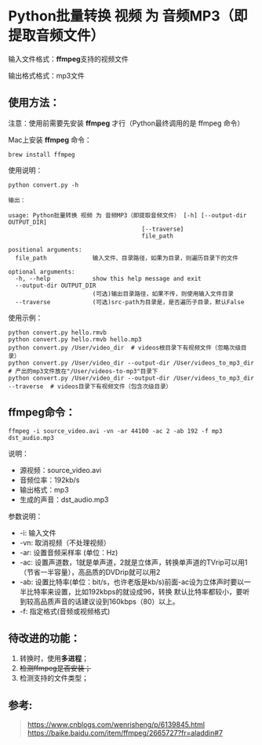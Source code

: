 
# Python批量转换 视频 为 音频MP3（即提取音频文件）

输入文件格式：**ffmpeg**支持的视频文件

输出格式格式：mp3文件

## 使用方法：

注意：使用前需要先安装 **ffmpeg** 才行（Python最终调用的是 ffmpeg 命令）

Mac上安装 **ffmpeg** 命令：

```
brew install ffmpeg
```

使用说明：

```
python convert.py -h

输出：

usage: Python批量转换 视频 为 音频MP3（即提取音频文件） [-h] [--output-dir OUTPUT_DIR]
                                      [--traverse]
                                      file_path

positional arguments:
  file_path             输入文件、目录路径，如果为目录，则遍历目录下的文件

optional arguments:
  -h, --help            show this help message and exit
  --output-dir OUTPUT_DIR
                        (可选)输出目录路径，如果不传，则使用输入文件目录
  --traverse            (可选)src-path为目录是，是否遍历子目录，默认False

```

使用示例：

```
python convert.py hello.rmvb
python convert.py hello.rmvb hello.mp3
python convert.py /User/video_dir  # videos根目录下有视频文件（忽略次级目录）
python convert.py /User/video_dir --output-dir /User/videos_to_mp3_dir  # 产出的mp3文件放在"/User/videos-to-mp3"目录下
python convert.py /User/video_dir --output-dir /User/videos_to_mp3_dir --traverse  # videos目录下有视频文件（包含次级目录）
```



## ffmpeg命令：
  
```
ffmpeg -i source_video.avi -vn -ar 44100 -ac 2 -ab 192 -f mp3 dst_audio.mp3
```

说明： 

* 源视频：source_video.avi
* 音频位率：192kb/s
* 输出格式：mp3
* 生成的声音：dst_audio.mp3

参数说明：

* -i: 输入文件
* -vn: 取消视频（不处理视频）
* -ar: 设置音频采样率 (单位：Hz)
* -ac: 设置声道数，1就是单声道，2就是立体声，转换单声道的TVrip可以用1（节省一半容量），高品质的DVDrip就可以用2
* -ab: 设置比特率(单位：bit/s，也许老版是kb/s)前面-ac设为立体声时要以一半比特率来设置，比如192kbps的就设成96，转换 默认比特率都较小，要听到较高品质声音的话建议设到160kbps（80）以上。
* -f: 指定格式(音频或视频格式)


## 待改进的功能：

1. 转换时，使用**多进程**；
2. ~~检测ffmpeg是否安装；~~
3. 检测支持的文件类型；


## 参考:

> <https://www.cnblogs.com/wenrisheng/p/6139845.html>  
> <https://baike.baidu.com/item/ffmpeg/2665727?fr=aladdin#7> 